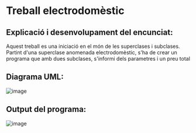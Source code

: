 # Treball electrodomèstic

## Explicació i desenvolupament del encunciat:

Aquest treball es una iniciació en el món de les superclases i subclases. Partint d'una superclase anomenada electrodomèstic, s'ha de crear un programa que amb dues subclases, s'informi dels parametres i un preu total

## Diagrama UML:

![image](https://github.com/ulisescastell/projecteElectrodomestic/assets/149115239/c0326a0c-9ef5-46e7-b175-f6980a4f5c7d)

## Output del programa:

![image](https://github.com/ulisescastell/projecteElectrodomestic/assets/149115239/c6ea7ed5-56a7-4d57-b33b-47b721a3207c)



